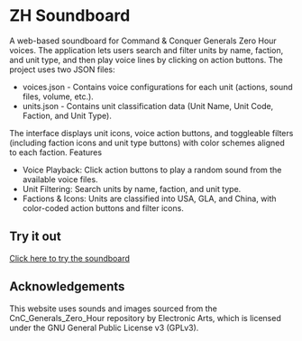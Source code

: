 # ZH Soundboard

A web-based soundboard for Command & Conquer Generals Zero Hour voices. The application lets users search and filter units by name, faction, and unit type, and then play voice lines by clicking on action buttons. The project uses two JSON files:

- voices.json - Contains voice configurations for each unit (actions, sound files, volume, etc.).
- units.json - Contains unit classification data (Unit Name, Unit Code, Faction, and Unit Type).

The interface displays unit icons, voice action buttons, and toggleable filters (including faction icons and unit type buttons) with color schemes aligned to each faction.
Features

- Voice Playback: Click action buttons to play a random sound from the available voice files.
- Unit Filtering: Search units by name, faction, and unit type.
- Factions & Icons: Units are classified into USA, GLA, and China, with color-coded action buttons and filter icons.

## Try it out

[Click here to try the soundboard](https://zh.al3x.au)

## Acknowledgements

This website uses sounds and images sourced from the CnC_Generals_Zero_Hour repository by Electronic Arts, which is licensed under the GNU General Public License v3 (GPLv3).